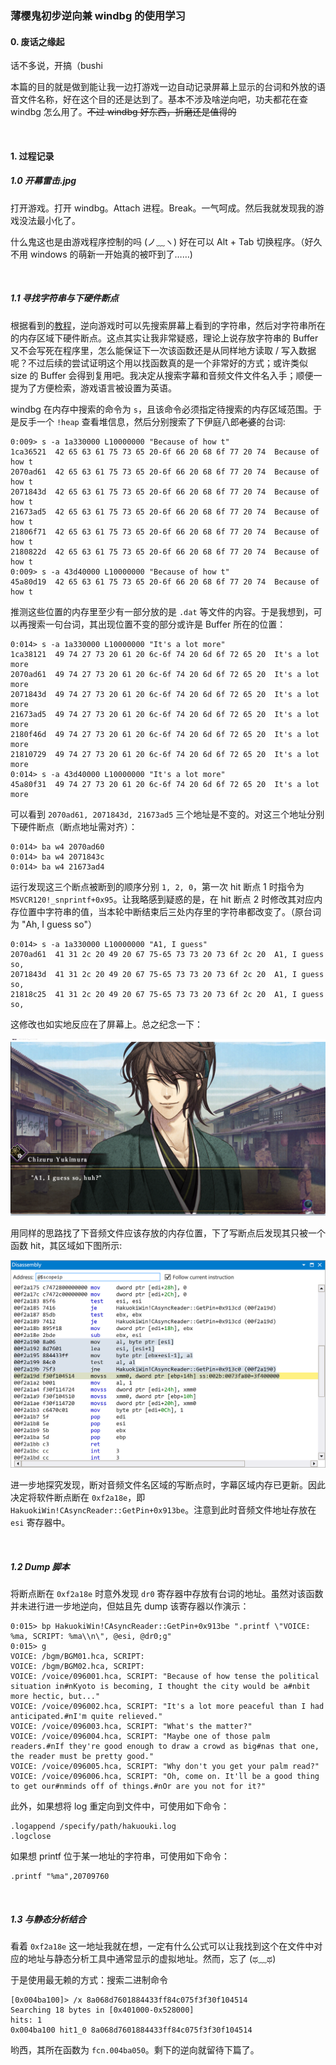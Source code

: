 ### 薄樱鬼初步逆向兼 windbg 的使用学习

#### 0. 废话之缘起

话不多说，开搞（bushi

本篇的目的就是做到能让我一边打游戏一边自动记录屏幕上显示的台词和外放的语音文件名称，好在这个目的还是达到了。基本不涉及啥逆向吧，功夫都花在查 windbg 怎么用了。~~不过 windbg 好东西，折磨还是值得的~~

<br>

#### 1. 过程记录

##### 1.0 开幕雷击.jpg

打开游戏。打开 windbg。Attach 进程。Break。一气呵成。然后我就发现我的游戏没法最小化了。

什么鬼这也是由游戏程序控制的吗 (ノ﹏ヽ) 好在可以 Alt + Tab 切换程序。（好久不用 windows 的萌新一开始真的被吓到了……)

<br>

##### 1.1 寻找字符串与下硬件断点

根据看到的[教程](https://bbs.pediy.com/thread-259962-1.htm)，逆向游戏时可以先搜索屏幕上看到的字符串，然后对字符串所在的内存区域下硬件断点。这点其实让我非常疑惑，理论上说存放字符串的 Buffer 又不会写死在程序里，怎么能保证下一次该函数还是从同样地方读取 / 写入数据呢？不过后续的尝试证明这个用以找函数真的是一个非常好的方式；或许类似 size 的 Buffer  会得到复用吧。我决定从搜索字幕和音频文件文件名入手；顺便一提为了方便检索，游戏语言被设置为英语。

windbg 在内存中搜索的命令为 `s`，且该命令必须指定待搜索的内存区域范围。于是反手一个 `!heap` 查看堆信息，然后分别搜索了下伊庭八郎~~老婆~~的台词:

```shell
0:009> s -a 1a330000 L10000000 "Because of how t"
1ca36521  42 65 63 61 75 73 65 20-6f 66 20 68 6f 77 20 74  Because of how t
2070ad61  42 65 63 61 75 73 65 20-6f 66 20 68 6f 77 20 74  Because of how t
2071843d  42 65 63 61 75 73 65 20-6f 66 20 68 6f 77 20 74  Because of how t
21673ad5  42 65 63 61 75 73 65 20-6f 66 20 68 6f 77 20 74  Because of how t
21806f71  42 65 63 61 75 73 65 20-6f 66 20 68 6f 77 20 74  Because of how t
2180822d  42 65 63 61 75 73 65 20-6f 66 20 68 6f 77 20 74  Because of how t
0:009> s -a 43d40000 L10000000 "Because of how t"
45a80d19  42 65 63 61 75 73 65 20-6f 66 20 68 6f 77 20 74  Because of how t
```
推测这些位置的内存里至少有一部分放的是 `.dat` 等文件的内容。于是我想到，可以再搜索一句台词，其出现位置不变的部分或许是 Buffer 所在的位置：

```shell
0:014> s -a 1a330000 L10000000 "It's a lot more"
1ca38121  49 74 27 73 20 61 20 6c-6f 74 20 6d 6f 72 65 20  It's a lot more 
2070ad61  49 74 27 73 20 61 20 6c-6f 74 20 6d 6f 72 65 20  It's a lot more 
2071843d  49 74 27 73 20 61 20 6c-6f 74 20 6d 6f 72 65 20  It's a lot more 
21673ad5  49 74 27 73 20 61 20 6c-6f 74 20 6d 6f 72 65 20  It's a lot more 
2180f46d  49 74 27 73 20 61 20 6c-6f 74 20 6d 6f 72 65 20  It's a lot more 
21810729  49 74 27 73 20 61 20 6c-6f 74 20 6d 6f 72 65 20  It's a lot more 
0:014> s -a 43d40000 L10000000 "It's a lot more"
45a80f31  49 74 27 73 20 61 20 6c-6f 74 20 6d 6f 72 65 20  It's a lot more 
```
可以看到 `2070ad61, 2071843d, 21673ad5` 三个地址是不变的。对这三个地址分别下硬件断点（断点地址需对齐）：

```shell
0:014> ba w4 2070ad60
0:014> ba w4 2071843c
0:014> ba w4 21673ad4
```
运行发现这三个断点被断到的顺序分别 `1, 2, 0`，第一次 hit 断点 1 时指令为 `MSVCR120!_snprintf+0x95`。让我略感到疑惑的是，在 hit 断点 2 时修改其对应内存位置中字符串的值，当本轮中断结束后三处内存里的字符串都改变了。（原台词为 "Ah, I guess so"）

```shell
0:014> s -a 1a330000 L10000000 "A1, I guess"
2070ad61  41 31 2c 20 49 20 67 75-65 73 73 20 73 6f 2c 20  A1, I guess so, 
2071843d  41 31 2c 20 49 20 67 75-65 73 73 20 73 6f 2c 20  A1, I guess so, 
21818c25  41 31 2c 20 49 20 67 75-65 73 73 20 73 6f 2c 20  A1, I guess so, 
```

这修改也如实地反应在了屏幕上。总之纪念一下：

![](https://raw.githubusercontent.com/Kyan0s/Kyan0s.github.io/main/assets/img/serifu-change.png)

用同样的思路找了下音频文件应该存放的内存位置，下了写断点后发现其只被一个函数 hit，其区域如下图所示:

![](https://raw.githubusercontent.com/Kyan0s/Kyan0s.github.io/main/assets/img/software-breakpoint.png)

进一步地探究发现，断对音频文件名区域的写断点时，字幕区域内存已更新。因此决定将软件断点断在 `0xf2a18e`，即 `HakuokiWin!CAsyncReader::GetPin+0x913be`。注意到此时音频文件地址存放在 `esi` 寄存器中。

<br>

##### 1.2 Dump 脚本

将断点断在 `0xf2a18e` 时意外发现 `dr0` 寄存器中存放有台词的地址。虽然对该函数并未进行进一步地逆向，但姑且先 dump 该寄存器以作演示：

```shell
0:015> bp HakuokiWin!CAsyncReader::GetPin+0x913be ".printf \"VOICE: %ma, SCRIPT: %ma\\n\", @esi, @dr0;g"
0:015> g
VOICE: /bgm/BGM01.hca, SCRIPT: 
VOICE: /bgm/BGM02.hca, SCRIPT: 
VOICE: /voice/096001.hca, SCRIPT: "Because of how tense the political situation in#nKyoto is becoming, I thought the city would be a#nbit more hectic, but..."
VOICE: /voice/096002.hca, SCRIPT: "It's a lot more peaceful than I had anticipated.#nI'm quite relieved."
VOICE: /voice/096003.hca, SCRIPT: "What's the matter?"
VOICE: /voice/096004.hca, SCRIPT: "Maybe one of those palm readers.#nIf they're good enough to draw a crowd as big#nas that one, the reader must be pretty good."
VOICE: /voice/096005.hca, SCRIPT: "Why don't you get your palm read?"
VOICE: /voice/096006.hca, SCRIPT: "Oh, come on. It'll be a good thing to get our#nminds off of things.#nOr are you not for it?"
```
此外，如果想将 log 重定向到文件中，可使用如下命令：

```shell
.logappend /specify/path/hakuouki.log
.logclose
```
如果想 printf 位于某一地址的字符串，可使用如下命令：

```shell
.printf "%ma",20709760
```
<br>

##### 1.3 与静态分析结合

看着 `0xf2a18e` 这一地址我就在想，一定有什么公式可以让我找到这个在文件中对应的地址与静态分析工具中通常显示的虚拟地址。然而，忘了 (ಥ﹏ಥ)

于是使用最无赖的方式：搜索二进制命令

```shell
[0x004ba100]> /x 8a068d7601884433ff84c075f3f30f104514
Searching 18 bytes in [0x401000-0x528000]
hits: 1
0x004ba100 hit1_0 8a068d7601884433ff84c075f3f30f104514
```

哟西，其所在函数为 `fcn.004ba050`。剩下的逆向就留待下篇了。

<br>


